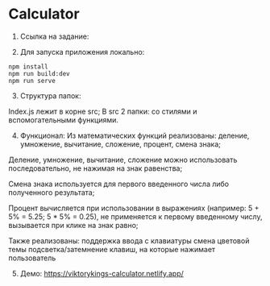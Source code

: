 # Calculator

1. Ссылка на задание: 

2. Для запуска приложения локально:

```
npm install
npm run build:dev
npm run serve
```

3. Структура папок:

Index.js лежит в корне src;
В src 2 папки: со стилями и вспомогательными функциями.

4. Функционал: 
Из математических функций реализованы: деление, умножение, вычитание, сложение, процент, смена знака;

Деление, умножение, вычитание, сложение можно использовать последовательно, не нажимая на знак равенства;

Смена знака используется для первого введенного числа либо полученного результата;

Процент вычисляется при использовании в выражениях (например: 5 + 5% = 5.25; 5 * 5% = 0.25), не применяется к первому введенному числу, вызывается при клике на знак равно;

Также реализованы:
    поддержка ввода с клавиатуры
    смена цветовой темы
    подсветка/затемнение клавиш, на которые нажимает пользователь


5. Демо: https://viktorykings-calculator.netlify.app/